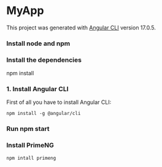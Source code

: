 # MyApp

This project was generated with [Angular CLI](https://github.com/angular/angular-cli) version 17.0.5.

### Install node and npm

### Install the dependencies

npm install

### 1. Install Angular CLI

First of all you have to install Angular CLI:

```
npm install -g @angular/cli
```

### Run npm start

### Install PrimeNG

```
npm intall primeng
```
